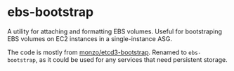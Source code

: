 # ebs-bootstrap
A utility for attaching and formatting EBS volumes. Useful for bootstraping EBS volumes on EC2 instances in a single-instance ASG.

The code is mostly from [monzo/etcd3\-bootstrap](https://github.com/monzo/etcd3-bootstrap). Renamed to `ebs-bootstrap`, as it could be used for any services that need persistent storage.
